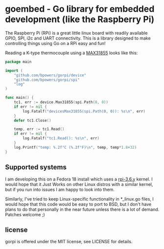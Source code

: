goembed - Go library for embedded development (like the Raspberry Pi)
=====================================================================

The Raspberry Pi (RPi) is a great little linux board with readily
available GPIO, SPI, i2c and UART connectivity.  This is a library
designed to make controlling things using Go on a RPi easy and fun!

Reading a K-type thermocouple using a
[MAX31855](http://www.adafruit.com/products/269) looks like this:

```Go
package main

import (
	"github.com/bpowers/gorpi/device"
	"github.com/bpowers/gorpi/spi"
	"log"
)

func main() {
	tc1, err := device.Max31855(spi.Path(0, 0))
	if err != nil {
		log.Fatalf("devicesMax31855(spi.Path(0, 0)): %s\n", err)
	}
	defer tc1.Close()

	temp, err := tc1.Read()
	if err != nil {
		log.Fatalf("tc1.Read(): %s\n", err)
	}
	log.Printf("temp: %.2f°C (%.2f°F)\n", temp, temp*1.8+32)
}
```

Supported systems
-----------------

I am developing this on a Fedora 18 install which uses a
[rpi-3.6.y](https://github.com/raspberrypi/linux/commits/rpi-3.6.y)
kernel.  I would hope that it Just Works on other Linux distros with a
similar kernel, but if you run into issues I am happy to look into
them.

Similarly, I've tried to keep Linux-specific functionality in
*_linux.go files, I would hope that this code would be easy to port to
BSD, but I don't have plans to do that personally in the near future
unless there is a lot of demand.  Patches welcome ;)

license
-------

gorpi is offered under the MIT license, see LICENSE for details.
